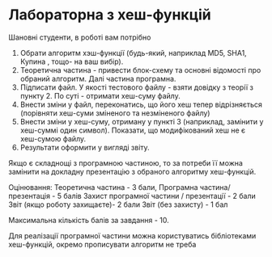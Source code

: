 # Лабораторна з хеш-функцій

Шановні студенти, в роботі вам потрібно
1. Обрати алгоритм хэш-функції (будь-який, наприклад MD5, SHA1, Купина , тощо- на ваш вибір).
2. Теоретична частина - привести блок-схему та основні відомості про обраний алгоритм. Далі частина програмна.
3. Підписати файл. У якості тестового файлу - взяти довідку з теорії з пункту 2. По суті - отримати хеш-суму файлу.
4. Внести зміни у файл, переконатись, що його хеш тепер відрізняється (порівняти хеш-суми зміненого та незміненого файлу)
5. Внести зміни у хеш-суму, отриману у пункті 3 (наприклад, замінити у хеш-суммі один символ). Показати, що модифікований хеш не є хеш-сумою файлу.
6. Результати оформити у вигляді звіту.

Якщо є складнощі з програмною частиною, то за потреби її можна замінити на докладну презентацію з обраного алгоритму хеш-функцій.

Оцінювання:
Теоретична частина - 3 бали,
Програмна частина/ презентація - 5 балів
Захист програмної частини / презентації - 2 бали
Звіт (якщо роботу захищаєте)- 2 бали
Звіт (без захисту) - 1 бал

Максимальна кількість балів за завдання - 10.

Для реалізації програмної частини можна користуватись бібліотеками хеш-функцій, окремо прописувати алгоритм не треба